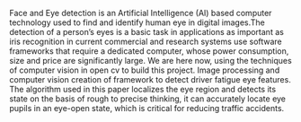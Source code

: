 Face and Eye detection is an Artificial Intelligence (AI) based computer technology used to find and identify human eye in digital images.The detection of a person’s eyes is a basic task in applications as important as iris recognition  in current commercial and research systems use software frameworks that require a dedicated computer, whose power consumption, size and price are significantly large. We are here now, using the techniques of computer vision in open cv to build this project. 
Image processing and computer vision creation of framework to detect driver fatigue eye features. The algorithm used in this paper localizes the eye region and detects its state on the basis of rough to precise thinking, it can accurately locate eye pupils in an eye-open state, which is critical for reducing traffic accidents.
